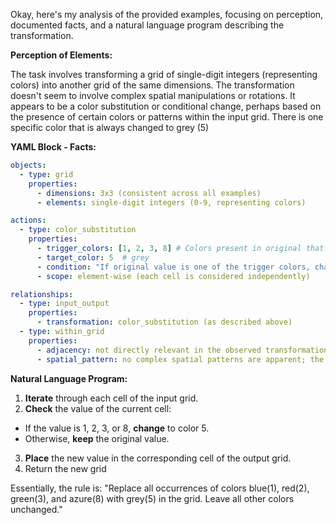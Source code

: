 Okay, here's my analysis of the provided examples, focusing on perception, documented facts, and a natural language program describing the transformation.

**Perception of Elements:**

The task involves transforming a grid of single-digit integers (representing colors) into another grid of the same dimensions. The transformation doesn't seem to involve complex spatial manipulations or rotations. It appears to be a color substitution or conditional change, perhaps based on the presence of certain colors or patterns within the input grid. There is one specific color that is always changed to grey (5)

**YAML Block - Facts:**


```yaml
objects:
  - type: grid
    properties:
      - dimensions: 3x3 (consistent across all examples)
      - elements: single-digit integers (0-9, representing colors)

actions:
  - type: color_substitution
    properties:
      - trigger_colors: [1, 2, 3, 8] # Colors present in original that seem to always change to grey
      - target_color: 5  # grey
      - condition: "If original value is one of the trigger colors, change to grey (5)"
      - scope: element-wise (each cell is considered independently)

relationships:
  - type: input_output
    properties:
      - transformation: color_substitution (as described above)
  - type: within_grid
    properties:
      - adjacency: not directly relevant in the observed transformation
      - spatial_pattern: no complex spatial patterns are apparent; the rule is element-based
```


**Natural Language Program:**

1.  **Iterate** through each cell of the input grid.
2.  **Check** the value of the current cell:
  *   If the value is 1, 2, 3, or 8, **change** to color 5.
  *   Otherwise, **keep** the original value.
3.  **Place** the new value in the corresponding cell of the output grid.
4. Return the new grid

Essentially, the rule is: "Replace all occurrences of colors blue(1), red(2), green(3), and azure(8) with grey(5) in the grid. Leave all other colors unchanged."
